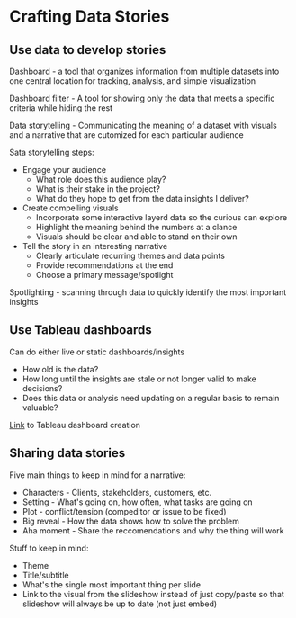 # Crafting Data Stories

## Use data to develop stories

Dashboard - a tool that organizes information from multiple datasets into one central location for tracking, analysis, and simple visualization

Dashboard filter - A tool for showing only the data that meets a specific criteria while hiding the rest

Data storytelling - Communicating the meaning of a dataset with visuals and a narrative that are cutomized for each particular audience

Sata storytelling steps:

* Engage your audience
  * What role does this audience play?
  * What is their stake in the project?
  * What do they hope to get from the data insights I deliver?
* Create compelling visuals
  * Incorporate some interactive layerd data so the curious can explore
  * Highlight the meaning behind the numbers at a clance
  * Visuals should be clear and able to stand on their own
* Tell the story in an interesting narrative
  * Clearly articulate recurring themes and data points
  * Provide recommendations at the end
  * Choose a primary message/spotlight

Spotlighting - scanning through data to quickly identify the most important insights

## Use Tableau dashboards

Can do either live or static dashboards/insights

* How old is the data?
* How long until the insights are stale or not longer valid to make decisions?
* Does this data or analysis need updating on a regular basis to remain valuable?

[Link](https://help.tableau.com/current/pro/desktop/en-us/dashboards_create.htm) to Tableau dashboard creation

## Sharing data stories

Five main things to keep in mind for a narrative:

* Characters - Clients, stakeholders, customers, etc.
* Setting - What's going on, how often, what tasks are going on
* Plot - conflict/tension (compeditor or issue to be fixed)
* Big reveal - How the data shows how to solve the problem
* Aha moment - Share the reccomendations and why the thing will work

Stuff to keep in mind:

* Theme
* Title/subtitle
* What's the single most important thing per slide
* Link to the visual from the slideshow instead of just copy/paste so that slideshow will always be up to date (not just embed)
